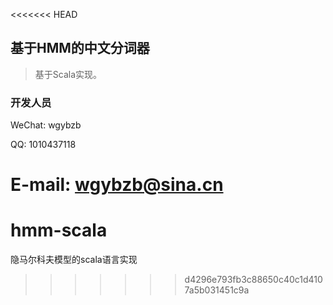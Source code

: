 <<<<<<< HEAD

## 基于HMM的中文分词器

> 基于Scala实现。

### 开发人员

WeChat: wgybzb

QQ: 1010437118

E-mail: wgybzb@sina.cn
=======
# hmm-scala
隐马尔科夫模型的scala语言实现
>>>>>>> d4296e793fb3c88650c40c1d4107a5b031451c9a
